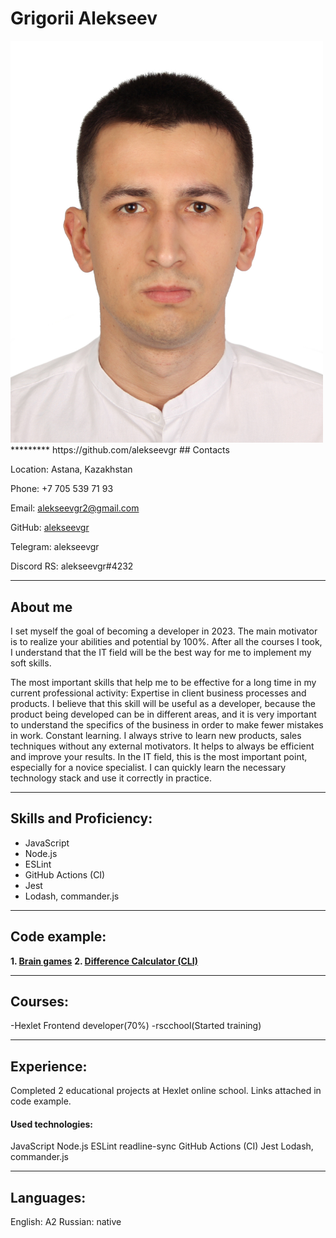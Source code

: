 # Grigorii Alekseev
<img src="alekseev.jpg" width="500">
********* 
https://github.com/alekseevgr
## Contacts

Location: Astana, Kazakhstan

Phone: +7 705 539 71 93

Email: alekseevgr2@gmail.com

GitHub: [alekseevgr]( https://github.com/alekseevgr )

Telegram: alekseevgr

Discord RS: alekseevgr#4232

********* 
## About me

I set myself the goal of becoming a developer in 2023. The main motivator is to realize your abilities and potential by 100%. After all the courses I took, I understand that the IT field will be the best way for me to implement my soft skills.

The most important skills that help me to be effective for a long time in my current professional activity:
Expertise in client business processes and products.
I believe that this skill will be useful as a developer, because the product being developed can be in different areas, and it is very important to understand the specifics of the business in order to make fewer mistakes in work.
Constant learning. I always strive to learn new products, sales techniques without any external motivators. It helps to always be efficient and improve your results.
In the IT field, this is the most important point, especially for a novice specialist. I can quickly learn the necessary technology stack and use it correctly in practice.
********* 
## Skills and Proficiency:
* JavaScript
* Node.js
* ESLint
* GitHub Actions (CI)
* Jest
* Lodash, commander.js

********* 
## Code example:
**1. [Brain games]( https://github.com/alekseevgr/frontend-project-lvl1 )**
**2. [Difference Calculator (CLI)]( https://github.com/alekseevgr/frontend-project-46 )**

********* 
## Courses:
-Hexlet Frontend developer(70%)
-rscchool(Started training)
********* 
## Experience:
Completed 2 educational projects at Hexlet online school. Links attached in code example.

#### Used technologies:
JavaScript
Node.js
ESLint
readline-sync
GitHub Actions (CI)
Jest
Lodash, commander.js
********* 
## Languages:
English: А2 
Russian: native